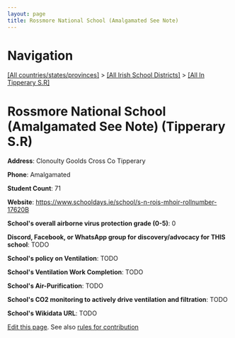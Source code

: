 ```yaml
---
layout: page
title: Rossmore National School (Amalgamated See Note)
---
```

# Navigation

[[All countries/states/provinces]](../../..) > [[All Irish School Districts]](../..) > [[All In Tipperary S.R]](..)

# Rossmore National School (Amalgamated See Note) (Tipperary S.R)

**Address**: Clonoulty Goolds Cross Co Tipperary

**Phone**: Amalgamated

**Student Count**: 71

**Website**: <https://www.schooldays.ie/school/s-n-rois-mhoir-rollnumber-17620B>

**School's overall airborne virus protection grade (0-5)**: 0

**Discord, Facebook, or WhatsApp group for discovery/advocacy for THIS school**: TODO

**School's policy on Ventilation**: TODO

**School's Ventilation Work Completion**: TODO

**School's Air-Purification**: TODO

**School's CO2 monitoring to actively drive ventilation and filtration**: TODO

**School's Wikidata URL**: TODO


[Edit this page](https://github.com/ventilate-schools/Ireland/edit/main/./Tipperary_S.R/Rossmore_National_School_(Amalgamated_See_Note).md). See also [rules for contribution](../../../contribution-rules/)